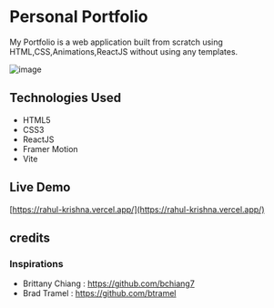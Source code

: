 # Personal Portfolio

My Portfolio is a web application built from scratch  using HTML,CSS,Animations,ReactJS without using any templates. 

![image](https://github.com/RahulKrishna-A/Portfolio/assets/109454528/042d848d-0351-4044-b759-f0a9e4454adb)

## Technologies Used

- HTML5
- CSS3
- ReactJS
- Framer Motion
- Vite


## Live Demo

[https://rahul-krishna.vercel.app/](https://rahul-krishna.vercel.app/)

## credits
### Inspirations
- Brittany Chiang          : https://github.com/bchiang7
- Brad Tramel              : https://github.com/btramel


